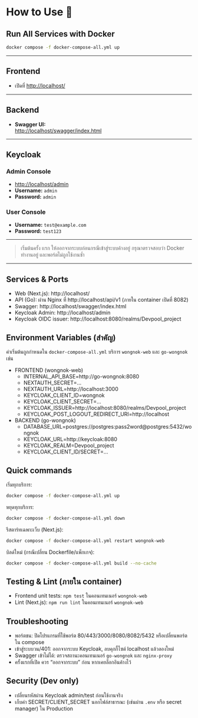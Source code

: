 # How to Use 🚀

## Run All Services with Docker

```bash
docker compose -f docker-compose-all.yml up
```

---

## Frontend

- เปิดที่ [http://localhost/](http://localhost/)

---

## Backend

- **Swagger UI:**  
  [http://localhost/swagger/index.html](http://localhost/swagger/index.html)

---

## Keycloak

### Admin Console

- [http://localhost/admin](http://localhost/admin)
- **Username:** `admin`
- **Password:** `admin`

### User Console

- **Username:** `test@example.com`
- **Password:** `test123`

---
>เริ่มต้นครั้ง เเรก ให้ออกจากระบบก่อนกรณีเข้าสู่ระบบค้างอยู่
> กรุณาตรวจสอบว่า Docker ทำงานอยู่ และพอร์ตไม่ถูกใช้งานซ้ำ 

---


## Services & Ports

- Web (Next.js): http://localhost/
- API (Go): ผ่าน Nginx ที่ http://localhost/api/v1 (ภายใน container เปิดที่ 8082)
- Swagger: http://localhost/swagger/index.html
- Keycloak Admin: http://localhost/admin
- Keycloak OIDC issuer: http://localhost:8080/realms/Devpool_project

## Environment Variables (สำคัญ)

ค่าเริ่มต้นถูกกำหนดใน `docker-compose-all.yml` บริการ `wongnok-web` และ `go-wongnok` เช่น

- FRONTEND (wongnok-web)
  - INTERNAL_API_BASE=http://go-wongnok:8080
  - NEXTAUTH_SECRET=…
  - NEXTAUTH_URL=http://localhost:3000
  - KEYCLOAK_CLIENT_ID=wongnok
  - KEYCLOAK_CLIENT_SECRET=…
  - KEYCLOAK_ISSUER=http://localhost:8080/realms/Devpool_project
  - KEYCLOAK_POST_LOGOUT_REDIRECT_URI=http://localhost
- BACKEND (go-wongnok)
  - DATABASE_URL=postgres://postgres:pass2word@postgres:5432/wongnok
  - KEYCLOAK_URL=http://keycloak:8080
  - KEYCLOAK_REALM=Devpool_project
  - KEYCLOAK_CLIENT_ID/SECRET=…

## Quick commands

เริ่มทุกบริการ:

```bash
docker compose -f docker-compose-all.yml up
```

หยุดทุกบริการ:

```bash
docker compose -f docker-compose-all.yml down
```

รีสตาร์ทเฉพาะเว็บ (Next.js):

```bash
docker compose -f docker-compose-all.yml restart wongnok-web
```

บิลด์ใหม่ (กรณีเปลี่ยน Dockerfile/แพ็กเกจ):

```bash
docker compose -f docker-compose-all.yml build --no-cache
```

## Testing & Lint (ภายใน container)

- Frontend unit tests: `npm test` ในคอนเทนเนอร์ `wongnok-web`
- Lint (Next.js): `npm run lint` ในคอนเทนเนอร์ `wongnok-web`

## Troubleshooting

- พอร์ตชน: ปิดโปรแกรมที่ใช้พอร์ต 80/443/3000/8080/8082/5432 หรือเปลี่ยนพอร์ตใน compose
- เข้าสู่ระบบวน/401: ออกจากระบบ Keycloak, ลบคุกกี้ไซต์ localhost แล้วลองใหม่
- Swagger เข้าไม่ได้: ตรวจสถานะคอนเทนเนอร์ `go-wongnok` และ `nginx-proxy`
- ครั้งแรกที่เปิด ควร “ออกจากระบบ” ก่อน หากเคยล็อกอินค้างไว้

## Security (Dev only)

- เปลี่ยนรหัสผ่าน Keycloak admin/test ก่อนใช้งานจริง
- เก็บค่า SECRET/CLIENT_SECRET นอกไฟล์สาธารณะ (เช่นผ่าน `.env` หรือ secret manager) ใน Production
